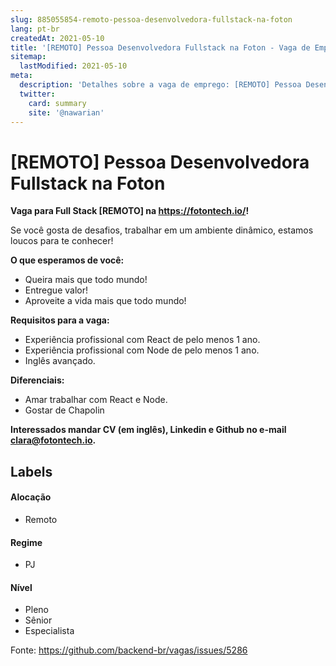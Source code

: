 ```yaml
---
slug: 885055854-remoto-pessoa-desenvolvedora-fullstack-na-foton
lang: pt-br
createdAt: 2021-05-10
title: '[REMOTO] Pessoa Desenvolvedora Fullstack na Foton - Vaga de Emprego'
sitemap:
  lastModified: 2021-05-10
meta:
  description: 'Detalhes sobre a vaga de emprego: [REMOTO] Pessoa Desenvolvedora Fullstack na Foton'
  twitter:
    card: summary
    site: '@nawarian'
---
```


# [REMOTO] Pessoa Desenvolvedora Fullstack na Foton

**Vaga para Full Stack [REMOTO] na https://fotontech.io/!**

Se você gosta de desafios, trabalhar em um ambiente dinâmico, estamos loucos para te conhecer!

**O que esperamos de você:**

- Queira mais que todo mundo!
- Entregue valor!
- Aproveite a vida mais que todo mundo!

**Requisitos para a vaga:**
- Experiência profissional com React de pelo menos 1 ano.
- Experiência profissional com Node de pelo menos 1 ano.
- Inglês avançado.

**Diferenciais:**
- Amar trabalhar com React e Node.
- Gostar de Chapolin

**Interessados mandar CV (em inglês), Linkedin e Github no e-mail clara@fotontech.io.**

## Labels

#### Alocação
- Remoto

#### Regime
- PJ

#### Nível
- Pleno
- Sênior
- Especialista




Fonte: https://github.com/backend-br/vagas/issues/5286